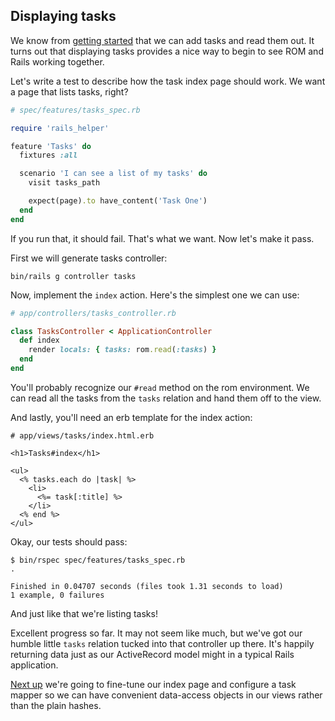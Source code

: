 ## Displaying tasks



We know from [getting started](/tutorials/rails/getting-started) that we
can add tasks and read them out. It turns out that displaying tasks provides
a nice way to begin to see ROM and Rails working together.

Let's write a test to describe how the task index page should work. We
want a page that lists tasks, right?

``` ruby
# spec/features/tasks_spec.rb

require 'rails_helper'

feature 'Tasks' do
  fixtures :all

  scenario 'I can see a list of my tasks' do
    visit tasks_path

    expect(page).to have_content('Task One')
  end
end
```

If you run that, it should fail. That's what we want. Now let's make it
pass.

First we will generate tasks controller:

``` shell
bin/rails g controller tasks
```

Now, implement the `index` action. Here's the simplest one we can use:

``` ruby
# app/controllers/tasks_controller.rb

class TasksController < ApplicationController
  def index
    render locals: { tasks: rom.read(:tasks) }
  end
end
```

You'll probably recognize our `#read` method on the rom environment. We can
read all the tasks from the `tasks` relation and hand them off to the view.

And lastly, you'll need an erb template for the index action:

``` erb
# app/views/tasks/index.html.erb

<h1>Tasks#index</h1>

<ul>
  <% tasks.each do |task| %>
    <li>
      <%= task[:title] %>
    </li>
  <% end %>
</ul>
```

Okay, our tests should pass:

``` shell
$ bin/rspec spec/features/tasks_spec.rb
.

Finished in 0.04707 seconds (files took 1.31 seconds to load)
1 example, 0 failures
```

And just like that we're listing tasks!

Excellent progress so far. It may not seem like much, but we've got our
humble little `tasks` relation tucked into that controller up there. It's
happily returning data just as our ActiveRecord model might in a typical
Rails application.

[Next up](/tutorials/rails/task-relation) we're going to fine-tune our index
page and configure a task mapper so we can have convenient data-access objects
in our views rather than the plain hashes.
